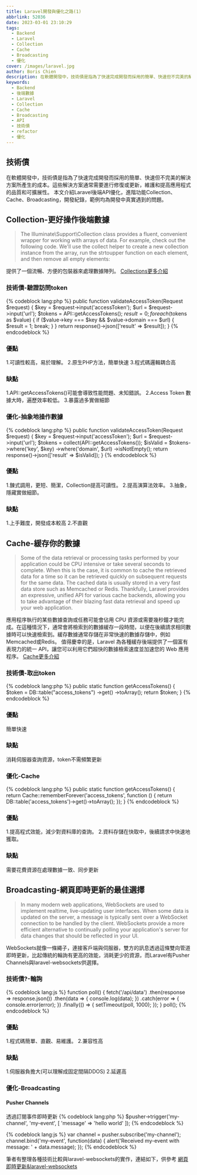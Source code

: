 ```yaml
---
title: Laravel開發與優化之路(1)
abbrlink: 52036
date: 2023-03-01 23:10:29
tags:
  - Backend
  - Laravel
  - Collection
  - Cache
  - Broadcasting
  - 優化
cover: /images/laravel.jpg
author: Boris Chien
description: 在軟體開發中，技術債是指為了快速完成開發而採用的簡單、快速但不完美的解決方案所產生的成本。這些解決方案通常需要進行修復或更新，維護和提高應用程式的品質和可擴展性。本文介紹Laravel後端API優化，進階功能Collection、Cache、Broadcasting，開發紀錄，範例均為開發中真實遇到的問題。
keywords:
  - Backend
  - 後端數據
  - Laravel
  - Collection
  - Cache
  - Broadcasting
  - API
  - 技術債
  - refactor
  - 優化
---
```


## 技術債
在軟體開發中，技術債是指為了快速完成開發而採用的簡單、快速但不完美的解決方案所產生的成本。這些解決方案通常需要進行修復或更新，維護和提高應用程式的品質和可擴展性。
本文介紹Laravel後端API優化，進階功能Collection、Cache、Broadcasting，開發紀錄，範例均為開發中真實遇到的問題。

## Collection-更好操作後端數據
> The Illuminate\Support\Collection class provides a fluent, convenient wrapper for working with arrays of data. For example, check out the following code. We'll use the collect helper to create a new collection instance from the array, run the strtoupper function on each element, and then remove all empty elements:

提供了一個流暢、方便的包裝器來處理數據陣列。
[Collections更多介紹](https://laravel.com/docs/10.x/collections#creating-collections)

### 技術債-驗證訪問token
{% codeblock lang:php %}
public function validateAccessToken(Request $request)
{
    $key = $request->input('accessToken');
    $url = $request->input('url');
    $tokens = API::getAccessTokens();
    $result = 0;
    foreach ($tokens as $value) {
        if ($value->key === $key && $value->domain === $url) {
            $result = 1;
            break;
        }
    }
    return response()->json(['result' => $result]);
}
{% endcodeblock %}

### 優點
1.可讀性較高，易於理解。
2.原生PHP方法，簡單快速
3.程式碼邏輯耦合高

### 缺點
1.API::getAccessTokens()可能會導致性能問題、未知錯誤。
2.Access Token 數據大時，遍歷效率較低。
3.暴露過多實做細節

### 優化-抽象地操作數據
{% codeblock lang:php %}
public function validateAccessToken(Request $request)
{
    $key = $request->input('accessToken');
    $url = $request->input('url');
    $tokens = collect(API::getAccessTokens());
    $isValid = $tokens->where('key', $key)
                       ->where('domain', $url)
                       ->isNotEmpty();
    return response()->json(['result' => $isValid]);
}
{% endcodeblock %}
### 優點
1.鍊式調用，更短、簡潔，Collection提高可讀性。
2.提高演算法效率。
3.抽象，隱藏實做細節。

### 缺點
1.上手難度，開發成本較高
2.不直觀

## Cache-緩存你的數據
> Some of the data retrieval or processing tasks performed by your application could be CPU intensive or take several seconds to complete. When this is the case, it is common to cache the retrieved data for a time so it can be retrieved quickly on subsequent requests for the same data. The cached data is usually stored in a very fast data store such as Memcached or Redis.
Thankfully, Laravel provides an expressive, unified API for various cache backends, allowing you to take advantage of their blazing fast data retrieval and speed up your web application.

應用程序執行的某些數據查詢或任務可能會佔用 CPU 資源或需要幾秒鐘才能完成。在這種情況下，通常會將檢索到的數據緩存一段時間，以便在後續請求相同數據時可以快速檢索到。緩存數據通常存儲在非常快速的數據存儲中，例如Memcached或Redis。
值得慶幸的是，Laravel 為各種緩存後端提供了一個富有表現力的統一 API，讓您可以利用它們超快的數據檢索速度並加速您的 Web 應用程序。
[Cache更多介紹](https://laravel.com/docs/10.x/cache#introduction)

### 技術債-取出token
{% codeblock lang:php %}
  public static function getAccessTokens()
    {
        $token = DB::table("access_tokens")
            ->get()
            ->toArray();
        return $token;
    }
{% endcodeblock %}

### 優點
簡單快速

### 缺點
消耗伺服器查詢資源，token不需頻繁更新

### 優化-Cache
{% codeblock lang:php %}
   public static function getAccessTokens()
    {
        return Cache::rememberForever('access_tokens', function () {
            return DB::table('access_tokens')->get()->toArray();
        });
    }
{% endcodeblock %}

### 優點
1.提高程式效能，減少對資料庫的查詢。
2.資料存儲在快取中，後續請求中快速地獲取。

### 缺點
需要花費資源在處理數據一致、同步更新

## Broadcasting-網頁即時更新的最佳選擇
> In many modern web applications, WebSockets are used to implement realtime, live-updating user interfaces. When some data is updated on the server, a message is typically sent over a WebSocket connection to be handled by the client. WebSockets provide a more efficient alternative to continually polling your application's server for data changes that should be reflected in your UI.

WebSockets就像一條繩子，連接客戶端與伺服器，雙方的訊息透過這條雙向管道即時更新，比起傳統的輪詢有更高的效能，消耗更少的資源，而Laravel有Pusher Channels與laravel-websockets供選擇。

### 技術債?-輪詢
{% codeblock lang:js %}
function poll() {
  fetch('/api/data')
    .then(response => response.json())
    .then(data => {
      console.log(data);
    })
    .catch(error => {
      console.error(error);
    })
    .finally(() => {
      setTimeout(poll, 1000);
    });
}
poll();
{% endcodeblock %}
### 優點
1.程式碼簡單、直觀、易維護。
2.兼容性高

### 缺點
1.伺服器負擔大(可以理解成固定間隔DDOS)
2.延遲高

### 優化-Broadcasting
#### Pusher Channels
透過訂閱事件即時更新
{% codeblock lang:php %}
$pusher->trigger('my-channel', 'my-event', [
  'message' => 'hello world'
]);
{% endcodeblock %}

{% codeblock lang:js %}
var channel = pusher.subscribe('my-channel');
channel.bind('my-event', function(data) {
  alert('Received my-event with message: ' + data.message);
});
{% endcodeblock %}



筆者有整理各種技術比較與laravel-websockets的實作，連結如下，供參考
[網頁即時更新&laravel-websockets](https://hackmd.io/@monkeymonkey/Sk-odiP8o)
